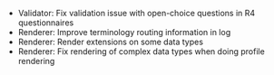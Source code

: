 * Validator: Fix validation issue with open-choice questions in R4 questionnaires
* Renderer: Improve terminology routing information in log
* Renderer: Render extensions on some data types
* Renderer: Fix rendering of complex data types when doing profile rendering
